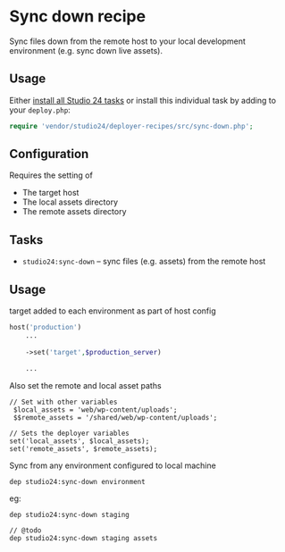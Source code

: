 # Sync down recipe

Sync files down from the remote host to your local development environment (e.g. sync down live assets).

## Usage

Either [install all Studio 24 tasks](../README.md#installation) or install this individual task by adding to your `deploy.php`:

```php
require 'vendor/studio24/deployer-recipes/src/sync-down.php';
```

## Configuration

Requires the setting of
* The target host
* The local assets directory
* The remote assets directory


## Tasks

- `studio24:sync-down` – sync files (e.g. assets) from the remote host

## Usage

target added to each environment as part of host config
```php
host('production')
    ...
    
    ->set('target',$production_server)
    
    ...
```
Also set the remote and local asset paths
```
// Set with other variables
 $local_assets = 'web/wp-content/uploads';
 $$remote_assets = '/shared/web/wp-content/uploads';

// Sets the deployer variables
set('local_assets', $local_assets);
set('remote_assets', $remote_assets);
```
Sync from any environment configured to local machine   

```dep studio24:sync-down environment```  

eg:

```
dep studio24:sync-down staging

// @todo 
dep studio24:sync-down staging assets
```





